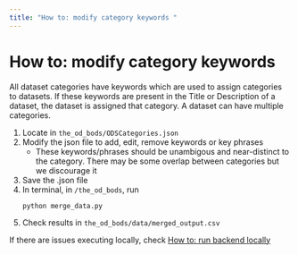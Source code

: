 ```yaml
---
title: "How to: modify category keywords "
---
```


# How to: modify category keywords

All dataset categories have keywords which are used to assign categories to datasets. If these keywords are present in the Title or Description of a dataset, the dataset is assigned that category. A dataset can have multiple categories.

1. Locate in `the_od_bods/ODSCategories.json`
2. Modify the json file to add, edit, remove keywords or key phrases
    - These keywords/phrases should be unambigous and near-distinct to the category. There may be some overlap between categories but we discourage it
3. Save the .json file
4. In terminal, in `/the_od_bods`, run
    ```
    python merge_data.py
    ```
5. Check results in `the_od_bods/data/merged_output.csv`

If there are issues executing locally, check [How to: run backend locally](../how-to-run-backend-locally.md)
